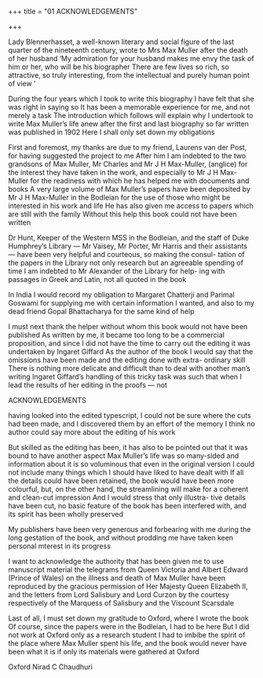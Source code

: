 +++
title = "01 ACKNOWLEDGEMENTS"

+++


Lady Blennerhasset, a well-known literary and social figure of the 
last quarter of the nineteenth century, wrote to Mrs Max Muller after the 
death of her husband ‘My admiration for your husband makes me envy 
the task of him or her, who will be his biographer There are few lives so 
rich, so attractive, so truly interesting, from the intellectual and purely 
human point of view ’ 

During the four years which I took to write this biography I have felt 
that she was right in saying so It has been a memorable experience for 
me, and not merely a task The introduction which follows will explain 
why I undertook to write Max Muller’s life anew after the first and last 
biography so far written was published in 1902 Here I shall only set 
down my obligations 

First and foremost, my thanks are due to my friend, Laurens van der 
Post, for having suggested the project to me After him I am indebted to 
the two grandsons of Max Muller, Mr Charles and Mr J H Max-Muller, 
(anglice) for the interest they have taken in the work, and especially to 
Mr J H Max-Muller for the readiness with which he has helped me 
with documents and books A very large volume of Max Muller’s papers 
have been deposited by Mr J H Max-Muller in the Bodleian for the use 
of those who might be interested in his work and life He has also given 
me access to papers which are still with the family Without this help this 
book could not have been written 

Dr Hunt, Keeper of the Western MSS in the Bodleian, and the staff of 
Duke Humphrey’s Library — Mr Vaisey, Mr Porter, Mr Harris and their 
assistants — have been very helpful and courteous, so making the consul- 
tation of the papers in the Library not only research but an agreeable 
spending of time I am indebted to Mr Alexander of the Library for help- 
ing with passages in Greek and Latin, not all quoted in the book 

In India I would record my obligation to Margaret Chatterji and 
Parimal Goswami for supplying me with certain information I wanted, 
and also to my dead friend Gopal Bhattacharya for the same kind of help 

I must next thank the helper without whom this book would not have 
been published As written by me, it became too long to be a commercial 
proposition, and since I did not have the time to carry out the editing it 
was undertaken by Ingaret Giffard As the author of the book I would say 
that the omissions have been made and the editing done with extra- 
ordinary skill There is nothing more delicate and difficult than to deal 
with another man’s writing Ingaret Giffard’s handling of this tricky task 
was such that when I lead the results of her editing in the proofs — not 



ACKNOWLEDGEMENTS 


having looked into the edited typescript, I could not be sure where the 
cuts had been made, and I discovered them by an effort of the memory I 
think no author could say more about the editing of his work 

But skilled as the editing has been, it has also to be pointed out that it 
was bound to have another aspect Max Muller’s life was so many-sided 
and information about it is so voluminous that even in the original version 
I could not include many things which I should have liked to have dealt 
with If all the details could have been retained, the book would have been 
more colourful, but, on the other hand, the streamlining will make for a 
coherent and clean-cut impression And I would stress that only illustra- 
tive details have been cut, no basic feature of the book has been interfered 
with, and its spirit has been wholly preserved 

My publishers have been very generous and forbearing with me during 
the long gestation of the book, and without prodding me have taken keen 
personal mterest in its progress 

I want to acknowledge the authority that has been given me to use 
manuscript material the telegrams from Queen Victoria and Albert 
Edward (Prince of Wales) on the illness and death of Max Muller have 
been reproduced by the gracious permission of Her Majesty Queen 
Elizabeth II, and the letters from Lord Salisbury and Lord Curzon by 
the courtesy respectively of the Marquess of Salisbury and the Viscount 
Scarsdale 

Last of all, I must set down my gratitude to Oxford, where I wrote the 
book Of course, since the papers were in the Bodleian, I had to be here 
But I did not work at Oxford only as a research student I had to imbibe 
the spirit of the place where Max Muller spent his life, and the book would 
never have been what it is if only its materials were gathered at Oxford 

Oxford Nirad C Chaudhuri 

